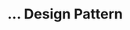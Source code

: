 <h1>... Design Pattern</h1>
<a href="https://www.binpress.com/tutorial/the-factory-design-pattern-explained-by-example/142">
